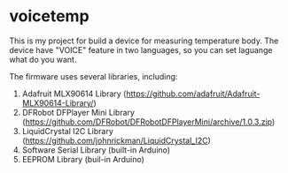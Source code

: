 # voicetemp
This is my project for build a device for measuring temperature body. The device have "VOICE" feature in two languages, so you can set laguange what do you want.

The firmware uses several libraries, including:
1. Adafruit MLX90614 Library (https://github.com/adafruit/Adafruit-MLX90614-Library/)
2. DFRobot DFPlayer Mini Library (https://github.com/DFRobot/DFRobotDFPlayerMini/archive/1.0.3.zip)
3. LiquidCrystal I2C Library (https://github.com/johnrickman/LiquidCrystal_I2C)
4. Software Serial Library (built-in Arduino)
5. EEPROM Library (buil-in Arduino)
